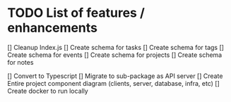 # TODO List of features / enhancements

[] Cleanup Index.js
[] Create schema for tasks
[] Create schema for tags
[] Create schema for events
[] Create schema for projects
[] Create schema for notes

[] Convert to Typescript
[] Migrate to sub-package as API server
[] Create Entire project component diagram (clients, server, database, infra, etc)
[] Create docker to run locally
